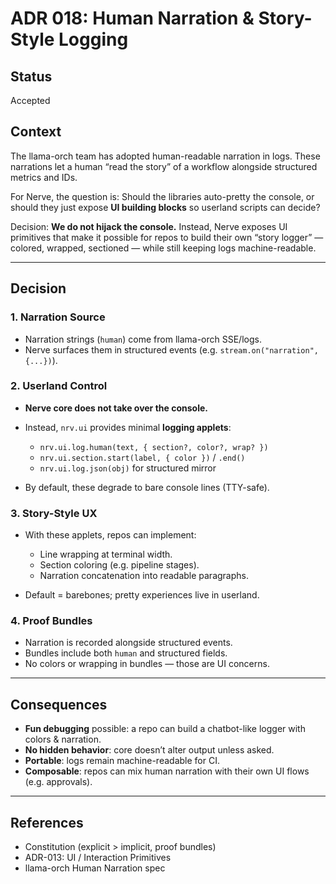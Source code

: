 # ADR 018: Human Narration & Story-Style Logging

## Status

Accepted

## Context

The llama-orch team has adopted human-readable narration in logs. These narrations let a human “read the story” of a workflow alongside structured metrics and IDs.

For Nerve, the question is:
Should the libraries auto-pretty the console, or should they just expose **UI building blocks** so userland scripts can decide?

Decision: **We do not hijack the console.** Instead, Nerve exposes UI primitives that make it possible for repos to build their own “story logger” — colored, wrapped, sectioned — while still keeping logs machine-readable.

---

## Decision

### 1. Narration Source

* Narration strings (`human`) come from llama-orch SSE/logs.
* Nerve surfaces them in structured events (e.g. `stream.on("narration", {...})`).

### 2. Userland Control

* **Nerve core does not take over the console.**
* Instead, `nrv.ui` provides minimal **logging applets**:

  * `nrv.ui.log.human(text, { section?, color?, wrap? })`
  * `nrv.ui.section.start(label, { color })` / `.end()`
  * `nrv.ui.log.json(obj)` for structured mirror
* By default, these degrade to bare console lines (TTY-safe).

### 3. Story-Style UX

* With these applets, repos can implement:

  * Line wrapping at terminal width.
  * Section coloring (e.g. pipeline stages).
  * Narration concatenation into readable paragraphs.
* Default = barebones; pretty experiences live in userland.

### 4. Proof Bundles

* Narration is recorded alongside structured events.
* Bundles include both `human` and structured fields.
* No colors or wrapping in bundles — those are UI concerns.

---

## Consequences

* **Fun debugging** possible: a repo can build a chatbot-like logger with colors & narration.
* **No hidden behavior**: core doesn’t alter output unless asked.
* **Portable**: logs remain machine-readable for CI.
* **Composable**: repos can mix human narration with their own UI flows (e.g. approvals).

---

## References

* Constitution (explicit > implicit, proof bundles)
* ADR-013: UI / Interaction Primitives
* llama-orch Human Narration spec